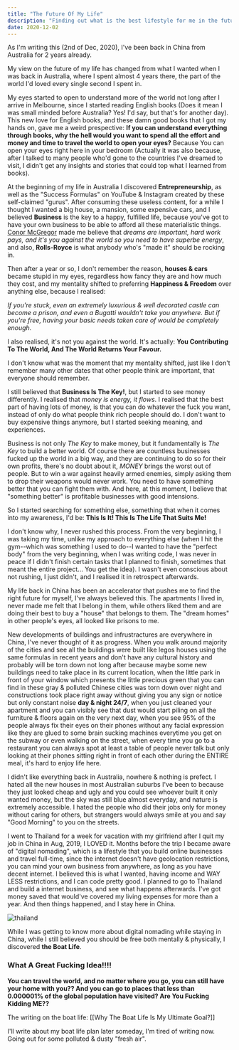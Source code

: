 ```yaml
---
title: "The Future Of My Life"
description: "Finding out what is the best lifestyle for me in the future."
date: 2020-12-02
---
```


As I'm writing this (2nd of Dec, 2020), I've been back in China from Australia for 2 years already.

My view on the future of my life has changed from what I wanted when I was back in Australia, where I spent almost 4 years there, the part of the world I'd loved every single second I spent in.

My eyes started to open to understand more of the world not long after I arrive in Melbourne, since I started reading English books (Does it mean I was small minded before Australia? Yes! I'd say, but that's for another day). This new love for English books, and these damn good books that I got my hands on, gave me a weird prespective: **If you can understand everything through books, why the hell would you want to spend all the effort and money and time to travel the world to open your eyes?** Because You can open your eyes right here in your bedroom (Actually it was also because, after I talked to many people who'd gone to the countries I've dreamed to visit, I didn't get any insights and stories that could top what I learned from books).

At the beginning of my life in Australia I discovered **Entrepreneurship**, as well as the "Success Formulas" on YouTube & Instagram created by these self-claimed "gurus". After consuming these useless content, for a while I thought I wanted a big house, a mansion, some expensive cars, and I believed **Business** is the key to a happy, fulfilled life, because you've got to have your own business to be able to afford all these materialistic things. [Conor McGregor](https://en.wikipedia.org/wiki/Conor_McGregor) made me believe that *dreams are important, hard work pays, and it's you against the world so you need to have superbe energy*, and also, **Rolls-Royce** is what anybody who's "made it" should be rocking in.

Then after a year or so, I don't remember the reason, **houses & cars** became stupid in my eyes, regardless how fancy they are and how much they cost, and my mentality shifted to preferring **Happiness & Freedom** over anything else, because I realised:

*If you're stuck, even an extremely luxurious & well decorated castle can become a prison, and even a Bugatti wouldn't take you anywhere. But if you're free, having your basic needs taken care of would be completely enough.*

I also realised, it's not you against the world. It's actually: <Highlight>**You Contributing To The World, And The World Returns Your Favour.**</Highlight>

I don't know what was the moment that my mentality shifted, just like I don't remember many other dates that other people think are important, that everyone should remember.

I still believed that **Business Is The Key!**, but I started to see money differently. I realised that *money is energy, it flows*. I realised that the best part of having lots of money, is that you can do whatever the fuck you want, instead of only do what people think rich people should do. I don't want to buy expensive things anymore, but I started seeking meaning, and experiences.

Business is not only *The Key* to make money, but it fundamentally is *The Key* to build a better world. Of course there are countless businesses fucked up the world in a big way, and they are continuing to do so for their own profits, there's no doubt about it, *MONEY* brings the worst out of people. But to win a war against heavily armed enemies, simply asking them to drop their weapons would never work. You need to have something better that you can fight them with. And here, at this moment, I believe that "something better" is <Highlight>profitable businesses with good intensions.</Highlight>

So I started searching for something else, something that when it comes into my awareness, I'd be: **This Is It! This Is The Life That Suits Me!**

I don't know why, I never rushed this process. From the very beginning, I was taking my time, unlike my approach to everything else (when I hit the gym--which was something I used to do--I wanted to have the "perfect body" from the very beginning, when I was writing code, I was never in peace if I didn't finish certain tasks that I planned to finish, sometimes that meant the entire project... You get the idea). I wasn't even conscious about not rushing, I just didn't, and I realised it in retrospect afterwards.

My life back in China has been an accelerator that pushes me to find the right future for myself, I've always believed this. The apartments I lived in, never made me felt that I belong in them, while others liked them and are doing their best to buy a "house" that belongs to them. The "dream homes" in other people's eyes, all looked like prisons to me.

New developments of buildings and infrustractures are everywhere in China, I've never thought of it as progress. When you walk around majority of the cities and see all the buildings were built like legos houses using the same formulas in recent years and don't have any cultural history and probably will be torn down not long after because maybe some new buildings need to take place in its current location, when the little park in front of your window which presents the little precious green that you can find in these gray & polluted Chinese cities was torn down over night and constructions took place right away without giving you any sign or notice but only constant noise **day & night 24/7**, when you just cleaned your apartment and you can visibly see that dust would start piling on all the furniture & floors again on the very next day, when you see 95% of the people always fix their eyes on their phones without any facial expression like they are glued to some brain sucking machines everytime you get on the subway or even walking on the street, when every time you go to a restaurant you can always spot at least a table of people never talk but only looking at their phones sitting right in front of each other during the ENTIRE meal, it's hard to enjoy life here.

I didn't like everything back in Australia, nowhere & nothing is prefect. I hated all the new houses in most Australian suburbs I've been to because they just looked cheap and ugly and you could see whoever built it only wanted money, but the sky was still blue almost everyday, and nature is extremely accessible. I hated the people who did their jobs only for money without caring for others, but strangers would always smile at you and say "Good Morning" to you on the streets.

I went to Thailand for a week for vacation with my girlfriend after I quit my job in China in Aug, 2019, I LOVED it. Months before the trip I became aware of "digital nomading", which is a lifestyle that you build online businesses and travel full-time, since the internet doesn't have geolocation restrictions, you can mind your own business from anywhere, as long as you have decent internet. I believed this is what I wanted, having income and WAY LESS restrictions, and I can code pretty good. I planned to go to Thailand and build a internet business, and see what happens afterwards. I've got money saved that would've covered my living expenses for more than a year. And then things happened, and I stay here in China.

![thailand](https://user-images.githubusercontent.com/9758779/130729230-ecd472ab-879f-4767-9314-7961fbee7758.jpeg)

While I was getting to know more about digital nomading while staying in China, while I still believed you should be free both mentally & physically, I discovered **the Boat Life**.

### What A Great Fucking Idea!!!!

**You can travel the world, and no matter where you go, you can still have your home with you?? And you can go to places that less than 0.000001% of the global population have visited? Are You Fucking Kidding ME??**

The writing on the boat life: [[Why The Boat Life Is My Ultimate Goal?]]

I'll write about my boat life plan later someday, I'm tired of writing now. Going out for some polluted & dusty "fresh air".

